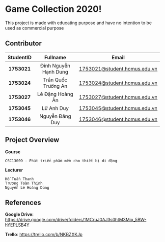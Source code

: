 # Game Collection 2020!
This project is made with educating purpose and have no intention to be used as commercial purpose

## Contributor
|StudentID|Fullname|Email|
|:---:|:---:|:---:|
|**1753021**|Đinh Nguyễn Hạnh Dung|1753021@student.hcmus.edu.vn|
|**1753024**|Trần Quốc Trường An|1753024@student.hcmus.edu.vn|
|**1753027**|Lê Đặng Hoàng Ân|1753027@student.hcmus.edu.vn|
|**1753045**|Lữ Anh Duy|1753045@student.hcmus.edu.vn|
|**1753046**|Nguyễn Đăng Duy|1753046@student.hcmus.edu.vn|

## Project Overview
**Course** 
```
CSC13009 - Phát triển phần mềm cho thiết bị di động
```
**Lecturer**
```
Hồ Tuấn Thanh
Trương Toàn Thịnh
Nguyễn Lê Hoàng Dũng
```

## References
**Google Drive**: https://drive.google.com/drive/folders/1MCruJ0AJ3s0htM3Miq_5BW-hYEPLSB4Y

**Trello**: https://trello.com/b/NKBZXKJp
